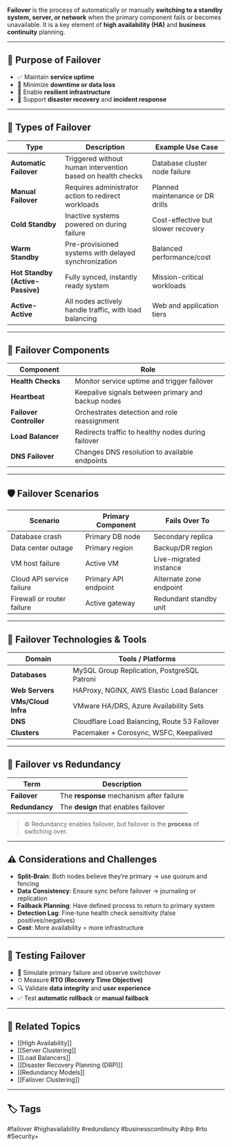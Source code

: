 **Failover** is the process of automatically or manually **switching to a standby system, server, or network** when the primary component fails or becomes unavailable. It is a key element of **high availability (HA)** and **business continuity** planning.

---

## 🎯 Purpose of Failover

- ✅ Maintain **service uptime**
- 🚫 Minimize **downtime or data loss**
- 🔁 Enable **resilient infrastructure**
- 🔐 Support **disaster recovery** and **incident response**

---

## 🧱 Types of Failover

| Type               | Description                                                             | Example Use Case                   |
|--------------------|--------------------------------------------------------------------------|------------------------------------|
| **Automatic Failover** | Triggered without human intervention based on health checks         | Database cluster node failure      |
| **Manual Failover**   | Requires administrator action to redirect workloads                   | Planned maintenance or DR drills   |
| **Cold Standby**      | Inactive systems powered on during failure                            | Cost-effective but slower recovery |
| **Warm Standby**      | Pre-provisioned systems with delayed synchronization                  | Balanced performance/cost          |
| **Hot Standby (Active-Passive)** | Fully synced, instantly ready system                       | Mission-critical workloads         |
| **Active-Active**      | All nodes actively handle traffic, with load balancing               | Web and application tiers          |

---

## 🔁 Failover Components

| Component             | Role                                                              |
|------------------------|-------------------------------------------------------------------|
| **Health Checks**      | Monitor service uptime and trigger failover                      |
| **Heartbeat**          | Keepalive signals between primary and backup nodes               |
| **Failover Controller**| Orchestrates detection and role reassignment                     |
| **Load Balancer**      | Redirects traffic to healthy nodes during failover               |
| **DNS Failover**       | Changes DNS resolution to available endpoints                    |

---

## 🛡️ Failover Scenarios

| Scenario                    | Primary Component          | Fails Over To             |
|-----------------------------|-----------------------------|---------------------------|
| Database crash              | Primary DB node             | Secondary replica         |
| Data center outage          | Primary region              | Backup/DR region          |
| VM host failure             | Active VM                   | Live-migrated instance    |
| Cloud API service failure   | Primary API endpoint        | Alternate zone endpoint   |
| Firewall or router failure  | Active gateway              | Redundant standby unit    |

---

## 🧰 Failover Technologies & Tools

| Domain             | Tools / Platforms                            |
|--------------------|----------------------------------------------|
| **Databases**       | MySQL Group Replication, PostgreSQL Patroni |
| **Web Servers**     | HAProxy, NGINX, AWS Elastic Load Balancer   |
| **VMs/Cloud Infra** | VMware HA/DRS, Azure Availability Sets       |
| **DNS**             | Cloudflare Load Balancing, Route 53 Failover|
| **Clusters**        | Pacemaker + Corosync, WSFC, Keepalived       |

---

## 🧠 Failover vs Redundancy

| Term         | Description                                      |
|--------------|--------------------------------------------------|
| **Failover**  | The **response** mechanism after failure         |
| **Redundancy**| The **design** that enables failover             |

> ⚙️ Redundancy enables failover, but failover is the **process** of switching over.

---

## ⚠️ Considerations and Challenges

- **Split-Brain**: Both nodes believe they’re primary → use quorum and fencing
- **Data Consistency**: Ensure sync before failover → journaling or replication
- **Failback Planning**: Have defined process to return to primary system
- **Detection Lag**: Fine-tune health check sensitivity (false positives/negatives)
- **Cost**: More availability = more infrastructure

---

## 🧪 Testing Failover

- 🔁 Simulate primary failure and observe switchover
- ⏱ Measure **RTO (Recovery Time Objective)**
- 🔍 Validate **data integrity** and **user experience**
- ✅ Test **automatic rollback** or **manual failback**

---

## 📎 Related Topics

- [[High Availability]]
- [[Server Clustering]]
- [[Load Balancers]]
- [[Disaster Recovery Planning (DRP)]]
- [[Redundancy Models]]
- [[Failover Clustering]]

---

## 🏷 Tags

#failover #highavailability #redundancy #businesscontinuity #drp #rto #Security+
